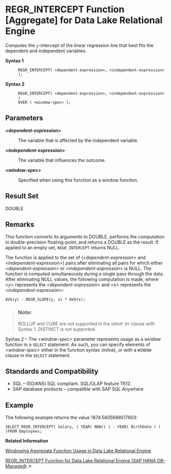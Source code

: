 <!-- loioa57548bd84f21015a72397703df578ba -->

# REGR\_INTERCEPT Function \[Aggregate\] for Data Lake Relational Engine

Computes the `y`-intercept of the linear regression line that best fits the dependent and independent variables.




<dl>
<dt><b>

Syntax 1

</b></dt>
<dd>

```
REGR_INTERCEPT( <dependent-expression>, <independent-expression> );
```



</dd><dt><b>

Syntax 2

</b></dt>
<dd>

```
REGR_INTERCEPT( <dependent-expression>, <independent-expression> )
OVER ( <window-spec> );
```



</dd>
</dl>



<a name="loioa57548bd84f21015a72397703df578ba__REGR_INTERCEPT_parm1"/>

## Parameters


<dl>
<dt><b>

*<dependent-expression\>*

</b></dt>
<dd>

The variable that is affected by the independent variable.



</dd><dt><b>

*<independent-expression\>*

</b></dt>
<dd>

The variable that influences the outcome.



</dd><dt><b>

*<window-spec\>*

</b></dt>
<dd>

Specified when using this function as a window function.



</dd>
</dl>



<a name="loioa57548bd84f21015a72397703df578ba__REGR_INTERCEPT_returns1"/>

## Result Set

DOUBLE



<a name="loioa57548bd84f21015a72397703df578ba__REGR_INTERCEPT_remarks1"/>

## Remarks

This function converts its arguments to DOUBLE, performs the computation in double-precision floating-point, and returns a DOUBLE as the result. If applied to an empty set, `REGR_INTERCEPT` returns NULL.

The function is applied to the set of \(*<dependent-expression\>* and *<independent-expression\>*\) pairs after eliminating all pairs for which either *<dependent-expression\>* or *<independent-expression\>* is NULL. The function is computed simultaneously during a single pass through the data. After eliminating NULL values, the following computation is made, where *<y\>* represents the *<dependent-expression\>* and *<x\>* represents the *<independent-expression\>*:

```
AVG(y) - REGR_SLOPE(y, x) * AVG(x);
```

> ### Note:  
> ROLLUP and CUBE are not supported in the `GROUP BY` clause with Syntax 1. DISTINCT is not supported.

Syntax 2 – The *<window-spec\>* parameter represents usage as a window function in a `SELECT` statement. As such, you can specify elements of *<window-spec\>* either in the function syntax \(inline\), or with a `WINDOW` clause in the `SELECT` statement.



<a name="loioa57548bd84f21015a72397703df578ba__REGR_INTERCEPT_standards1"/>

## Standards and Compatibility

-   SQL – ISO/ANSI SQL compliant. SQL/OLAP feature T612.
-   SAP database products – compatible with SAP SQL Anywhere



<a name="loioa57548bd84f21015a72397703df578ba__REGR_INTERCEPT_examples1"/>

## Example

The following example returns the value 1874.5805688517603:

```
SELECT REGR_INTERCEPT( Salary, ( YEAR( NOW() ) - YEAR( BirthDate ) ) )FROM Employees;
```

**Related Information**  


[Windowing Aggregate Function Usage in Data Lake Relational Engine](windowing-aggregate-function-usage-in-data-lake-relational-engine-a527f35.md "A major feature of the ISO/ANSI SQL extensions for OLAP is a construct called a window.")

[REGR_INTERCEPT Function for Data Lake Relational Engine (SAP HANA DB-Managed)](https://help.sap.com/viewer/a898e08b84f21015969fa437e89860c8/2023_4_QRC/en-US/150d7d8e1d9a456a867139f014feba18.html "Computes the y-intercept of the linear regression line that best fits the dependent and independent variables.") :arrow_upper_right:

